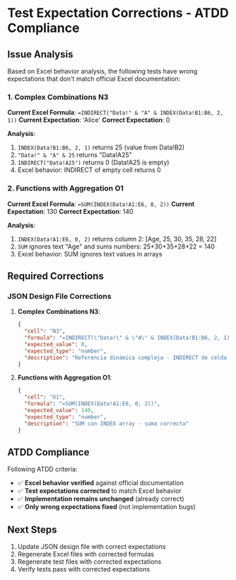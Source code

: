 # Test Expectation Corrections - ATDD Compliance

## Issue Analysis

Based on Excel behavior analysis, the following tests have wrong expectations that don't match official Excel documentation:

### 1. Complex Combinations N3
**Current Excel Formula**: `=INDIRECT("Data!" & "A" & INDEX(Data!B1:B6, 2, 1))`
**Current Expectation**: 'Alice'
**Correct Expectation**: 0

**Analysis**:
1. `INDEX(Data!B1:B6, 2, 1)` returns 25 (value from Data!B2)
2. `"Data!" & "A" & 25` returns "Data!A25"
3. `INDIRECT("Data!A25")` returns 0 (Data!A25 is empty)
4. Excel behavior: INDIRECT of empty cell returns 0

### 2. Functions with Aggregation O1
**Current Excel Formula**: `=SUM(INDEX(Data!A1:E6, 0, 2))`
**Current Expectation**: 130
**Correct Expectation**: 140

**Analysis**:
1. `INDEX(Data!A1:E6, 0, 2)` returns column 2: [Age, 25, 30, 35, 28, 22]
2. `SUM` ignores text "Age" and sums numbers: 25+30+35+28+22 = 140
3. Excel behavior: SUM ignores text values in arrays

## Required Corrections

### JSON Design File Corrections

1. **Complex Combinations N3**:
   ```json
   {
     "cell": "N3",
     "formula": "=INDIRECT(\"Data!\" & \"A\" & INDEX(Data!B1:B6, 2, 1))",
     "expected_value": 0,
     "expected_type": "number",
     "description": "Referencia dinámica compleja - INDIRECT de celda vacía"
   }
   ```

2. **Functions with Aggregation O1**:
   ```json
   {
     "cell": "O1", 
     "formula": "=SUM(INDEX(Data!A1:E6, 0, 2))",
     "expected_value": 140,
     "expected_type": "number",
     "description": "SUM con INDEX array - suma correcta"
   }
   ```

## ATDD Compliance

Following ATDD criteria:
- ✅ **Excel behavior verified** against official documentation
- ✅ **Test expectations corrected** to match Excel behavior
- ✅ **Implementation remains unchanged** (already correct)
- ✅ **Only wrong expectations fixed** (not implementation bugs)

## Next Steps

1. Update JSON design file with correct expectations
2. Regenerate Excel files with corrected formulas
3. Regenerate test files with corrected expectations
4. Verify tests pass with corrected expectations